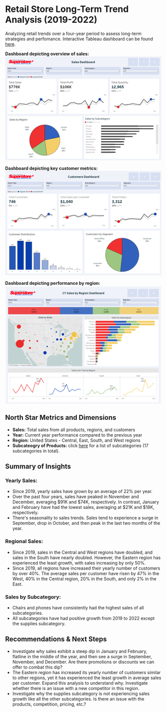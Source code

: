 # Retail Store Long-Term Trend Analysis (2019-2022)
Analyzing retail trends over a four-year period to assess long-term strategies and perfomance. Interactive Tableau dashboard can be found [here](https://public.tableau.com/shared/3DRWRJSXT?:display_count=n&:origin=viz_share_link).

**Dashboard depicting overview of sales:**
![Sales Dashboard](https://github.com/TammyCarrick/Retail-Data-Analysis/blob/main/images/Sales%20Dashboard%20v3.png?raw=true
)

**Dashboard depicting key customer metrics:**
![Customer Dashboard](https://github.com/TammyCarrick/Retail-Data-Analysis/blob/main/images/Customer%20Dashboard.png?raw=true)

**Dashboard depicting performance by region:**
![Regional Dashboard](https://github.com/TammyCarrick/Retail-Data-Analysis/blob/main/images/Regional%20Dashboard.png?raw=true)

## North Star Metrics and Dimensions

- **Sales:** Total sales from all products, regions, and customers
- **Year:** Current year performance compared to the previous year
- **Region:** United States - Central, East, South, and West regions
- **Subcateogry of Products:** click [here](https://github.com/TammyCarrick/Retail-Data-Analysis/blob/main/list%20of%20subcategories.csv) for a list of subcategories (17 subcategories in total).

## Summary of Insights

### Yearly Sales:
- Since 2019, yearly sales have grown by an average of 22% per year.
- Over the past four years, sales have peaked in November and December, averaging $91K and $74K, respectively. In contrast, January and February have had the lowest sales, averaging at $21K and $18K, respectively.
- There's seasonality to sales trends. Sales tend to experience a surge in September, drop in October, and then peak in the last two months of the year.

### Regional Sales: 
- Since 2019, sales in the Central and West regions have doubled, and sales in the South have nearly doubled. However, the Eastern region has experienced the least growth, with sales increasing by only 50%.
- Since 2019, all regions have increased their yearly number of customers by over 40%. The average sales per customer have risen by 47% in the West, 40% in the Central region, 20% in the South, and only 2% in the East.

### Sales by Subcategory:
- Chairs and phones have consistently had the highest sales of all subcategories.
- All subcategories have had positive growth from 2019 to 2022 except the supplies subcategory.

## Recommendations & Next Steps
- Investigate why sales exhibit a steep dip in January and February, flatline in the middle of the year, and then see a surge in September, November, and December. Are there promotions or discounts we can offer to combat this dip?
- The Eastern region has increased its yearly number of customers similar to other regions, yet it has experienced the least growth in average sales per customer. Expand this analysis to understand why. Investigate whether there is an issue with a new competitor in this region.
- Investigate why the supplies subcategory is not experiencing sales growth like all the other subcategories. Is there an issue with the products, competition, pricing, etc.?
